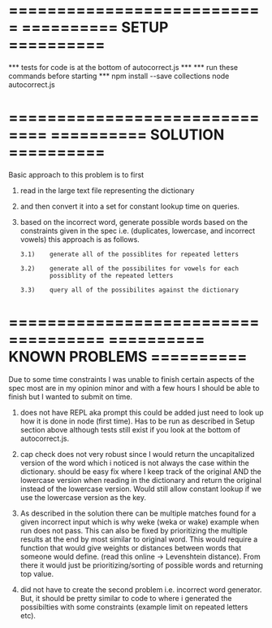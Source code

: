 ===========================
========== SETUP ==========
===========================
*** tests for code is at the bottom of autocorrect.js ***
*** run these commands before starting ***
npm install --save collections
node autocorrect.js

==============================
========== SOLUTION ==========
==============================
Basic approach to this problem is to first 
1) 	read in the large text file representing the dictionary

2) 	and then convert it into a set for constant lookup time on queries.

3)	based on the incorrect word, generate possible words based on the
	constraints given in the spec i.e. (duplicates, lowercase, and 
	incorrect vowels) this approach is as follows.

		3.1)	generate all of the possiblites for repeated letters

		3.2) 	generate all of the possibilites for vowels for each
				possiblity of the repeated letters

		3.3)	query all of the possibilites against the dictionary


====================================
========== KNOWN PROBLEMS ==========
====================================
Due to some time constraints I was unable to finish certain aspects
of the spec most are in my opinion minor and with a few hours I should
be able to finish but I wanted to submit on time.

1)	does not have REPL aka prompt this could be added just need to look
	up how it is done in node (first time).  Has to be run as described 
	in Setup section above although tests still exist if you look
	at the bottom of autocorrect.js.

2)	cap check does not very robust since I would return the uncapitalized
	version of the word which i noticed is not always the case within the
	dictionary. should be easy fix where I keep track of the original AND
	the lowercase version when reading in the dictionary and return the
	original instead of the lowercase version. Would still allow constant
	lookup if we use the lowercase version as the key.

3)	As described in the solution there can be multiple matches found for
	a given incorrect input which is why weke (weka or wake) example when 
	run does not pass.  This can also be fixed by prioritizing the multiple 
	results at the end by most similar to original word.  This would require 
	a function that would give weights or distances between words that someone 
	would define. (read this online -> Levenshtein distance). From there it 
	would just be prioritizing/sorting of possible words and returning top 
	value.

4) 	did not have to create the second problem i.e. incorrect word generator.
	But, it should be pretty similar to code to where i generated the 
	possibilties with some constraints (example limit on repeated letters etc).